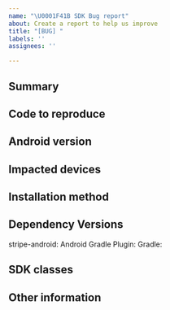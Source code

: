 ```yaml
---
name: "\U0001F41B SDK Bug report"
about: Create a report to help us improve
title: "[BUG] "
labels: ''
assignees: ''

---
```


<!--
Please only file issues here that you believe represent actual bugs for the Stripe Android SDK.

If you're having general trouble with your Stripe integration, please reach out to support using the form at https://support.stripe.com/ (preferred) or via email to support@stripe.com.

Otherwise, to make it easier to diagnose your issue, please fill out the following:
-->

## Summary
<!-- A simple summary of the problems you're having. -->

## Code to reproduce
<!-- If possible, please include a brief piece of code (or ideally, a link to an example project) demonstrating the problem you're having. -->

## Android version
<!-- What version of Android are you observing the problem on? -->
<!-- Is this a new version, or which version are you updating from? -->

## Impacted devices
<!-- Are there specific devices that you are observing the problem on? -->

## Installation method
<!-- How did you install our SDK? Through a gradle dependency or a downloaded aar? -->

## Dependency Versions
<!-- What version of kotlin are you using? -->


<!-- Plese post the output of the following script.  If the result does not contain a version number you will have to look it up manually:

For stripe-android: 
 ./gradlew :dependencies | grep com.android.tools.build

For Android Gradle Plugin:
 ./gradlew :dependencies | grep com.stripe:stripe-android

For Gradle version:
./gradlew -v
-->

stripe-android:
Android Gradle Plugin:
Gradle:


## SDK classes
<!-- Which SDK classes are applicable to your issue? -->

## Other information
<!-- Anything else you can include that'll make it easier for us to help you! -->
